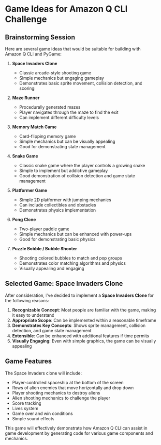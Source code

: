 # Game Ideas for Amazon Q CLI Challenge

## Brainstorming Session

Here are several game ideas that would be suitable for building with Amazon Q CLI and PyGame:

1. **Space Invaders Clone**
   - Classic arcade-style shooting game
   - Simple mechanics but engaging gameplay
   - Demonstrates basic sprite movement, collision detection, and scoring

2. **Maze Runner**
   - Procedurally generated mazes
   - Player navigates through the maze to find the exit
   - Can implement different difficulty levels

3. **Memory Match Game**
   - Card-flipping memory game
   - Simple mechanics but can be visually appealing
   - Good for demonstrating state management

4. **Snake Game**
   - Classic snake game where the player controls a growing snake
   - Simple to implement but addictive gameplay
   - Good demonstration of collision detection and game state management

5. **Platformer Game**
   - Simple 2D platformer with jumping mechanics
   - Can include collectibles and obstacles
   - Demonstrates physics implementation

6. **Pong Clone**
   - Two-player paddle game
   - Simple mechanics but can be enhanced with power-ups
   - Good for demonstrating basic physics

7. **Puzzle Bobble / Bubble Shooter**
   - Shooting colored bubbles to match and pop groups
   - Demonstrates color matching algorithms and physics
   - Visually appealing and engaging

## Selected Game: Space Invaders Clone

After consideration, I've decided to implement a **Space Invaders Clone** for the following reasons:

1. **Recognizable Concept**: Most people are familiar with the game, making it easy to understand
2. **Appropriate Scope**: Can be implemented within a reasonable timeframe
3. **Demonstrates Key Concepts**: Shows sprite management, collision detection, and game state management
4. **Extensible**: Can be enhanced with additional features if time permits
5. **Visually Engaging**: Even with simple graphics, the game can be visually appealing

## Game Features

The Space Invaders clone will include:

- Player-controlled spaceship at the bottom of the screen
- Rows of alien enemies that move horizontally and drop down
- Player shooting mechanics to destroy aliens
- Alien shooting mechanics to challenge the player
- Score tracking
- Lives system
- Game over and win conditions
- Simple sound effects

This game will effectively demonstrate how Amazon Q CLI can assist in game development by generating code for various game components and mechanics.

